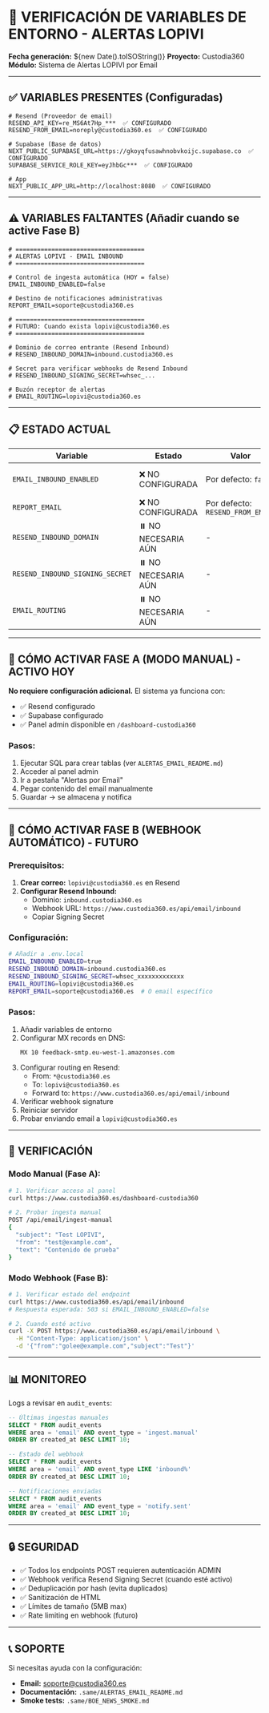 # 🔧 VERIFICACIÓN DE VARIABLES DE ENTORNO - ALERTAS LOPIVI

**Fecha generación:** ${new Date().toISOString()}
**Proyecto:** Custodia360
**Módulo:** Sistema de Alertas LOPIVI por Email

---

## ✅ VARIABLES PRESENTES (Configuradas)

```env
# Resend (Proveedor de email)
RESEND_API_KEY=re_MS6At7Hp_***  ✅ CONFIGURADO
RESEND_FROM_EMAIL=noreply@custodia360.es  ✅ CONFIGURADO

# Supabase (Base de datos)
NEXT_PUBLIC_SUPABASE_URL=https://gkoyqfusawhnobvkoijc.supabase.co  ✅ CONFIGURADO
SUPABASE_SERVICE_ROLE_KEY=eyJhbGc***  ✅ CONFIGURADO

# App
NEXT_PUBLIC_APP_URL=http://localhost:8080  ✅ CONFIGURADO
```

---

## ⚠️ VARIABLES FALTANTES (Añadir cuando se active Fase B)

```env
# ====================================
# ALERTAS LOPIVI - EMAIL INBOUND
# ====================================

# Control de ingesta automática (HOY = false)
EMAIL_INBOUND_ENABLED=false

# Destino de notificaciones administrativas
REPORT_EMAIL=soporte@custodia360.es

# ====================================
# FUTURO: Cuando exista lopivi@custodia360.es
# ====================================

# Dominio de correo entrante (Resend Inbound)
# RESEND_INBOUND_DOMAIN=inbound.custodia360.es

# Secret para verificar webhooks de Resend Inbound
# RESEND_INBOUND_SIGNING_SECRET=whsec_...

# Buzón receptor de alertas
# EMAIL_ROUTING=lopivi@custodia360.es
```

---

## 📋 ESTADO ACTUAL

| Variable | Estado | Valor | Notas |
|----------|--------|-------|-------|
| `EMAIL_INBOUND_ENABLED` | ❌ NO CONFIGURADA | Por defecto: `false` | Sistema en modo MANUAL |
| `REPORT_EMAIL` | ❌ NO CONFIGURADA | Por defecto: `RESEND_FROM_EMAIL` | Notificaciones admin |
| `RESEND_INBOUND_DOMAIN` | ⏸️ NO NECESARIA AÚN | - | Activar en Fase B |
| `RESEND_INBOUND_SIGNING_SECRET` | ⏸️ NO NECESARIA AÚN | - | Activar en Fase B |
| `EMAIL_ROUTING` | ⏸️ NO NECESARIA AÚN | - | Activar en Fase B |

---

## 🚀 CÓMO ACTIVAR FASE A (MODO MANUAL) - **ACTIVO HOY**

**No requiere configuración adicional.** El sistema ya funciona con:
- ✅ Resend configurado
- ✅ Supabase configurado
- ✅ Panel admin disponible en `/dashboard-custodia360`

### Pasos:
1. Ejecutar SQL para crear tablas (ver `ALERTAS_EMAIL_README.md`)
2. Acceder al panel admin
3. Ir a pestaña "Alertas por Email"
4. Pegar contenido del email manualmente
5. Guardar → se almacena y notifica

---

## 🔮 CÓMO ACTIVAR FASE B (WEBHOOK AUTOMÁTICO) - **FUTURO**

### Prerequisitos:
1. **Crear correo:** `lopivi@custodia360.es` en Resend
2. **Configurar Resend Inbound:**
   - Dominio: `inbound.custodia360.es`
   - Webhook URL: `https://www.custodia360.es/api/email/inbound`
   - Copiar Signing Secret

### Configuración:

```bash
# Añadir a .env.local
EMAIL_INBOUND_ENABLED=true
RESEND_INBOUND_DOMAIN=inbound.custodia360.es
RESEND_INBOUND_SIGNING_SECRET=whsec_xxxxxxxxxxxxx
EMAIL_ROUTING=lopivi@custodia360.es
REPORT_EMAIL=soporte@custodia360.es  # O email específico
```

### Pasos:
1. Añadir variables de entorno
2. Configurar MX records en DNS:
   ```
   MX 10 feedback-smtp.eu-west-1.amazonses.com
   ```
3. Configurar routing en Resend:
   - From: `*@custodia360.es`
   - To: `lopivi@custodia360.es`
   - Forward to: `https://www.custodia360.es/api/email/inbound`
4. Verificar webhook signature
5. Reiniciar servidor
6. Probar enviando email a `lopivi@custodia360.es`

---

## 🧪 VERIFICACIÓN

### Modo Manual (Fase A):
```bash
# 1. Verificar acceso al panel
curl https://www.custodia360.es/dashboard-custodia360

# 2. Probar ingesta manual
POST /api/email/ingest-manual
{
  "subject": "Test LOPIVI",
  "from": "test@example.com",
  "text": "Contenido de prueba"
}
```

### Modo Webhook (Fase B):
```bash
# 1. Verificar estado del endpoint
curl https://www.custodia360.es/api/email/inbound
# Respuesta esperada: 503 si EMAIL_INBOUND_ENABLED=false

# 2. Cuando esté activo
curl -X POST https://www.custodia360.es/api/email/inbound \
  -H "Content-Type: application/json" \
  -d '{"from":"golee@example.com","subject":"Test"}'
```

---

## 📊 MONITOREO

Logs a revisar en `audit_events`:
```sql
-- Últimas ingestas manuales
SELECT * FROM audit_events
WHERE area = 'email' AND event_type = 'ingest.manual'
ORDER BY created_at DESC LIMIT 10;

-- Estado del webhook
SELECT * FROM audit_events
WHERE area = 'email' AND event_type LIKE 'inbound%'
ORDER BY created_at DESC LIMIT 10;

-- Notificaciones enviadas
SELECT * FROM audit_events
WHERE area = 'email' AND event_type = 'notify.sent'
ORDER BY created_at DESC LIMIT 10;
```

---

## 🔒 SEGURIDAD

- ✅ Todos los endpoints POST requieren autenticación ADMIN
- ✅ Webhook verifica Resend Signing Secret (cuando esté activo)
- ✅ Deduplicación por hash (evita duplicados)
- ✅ Sanitización de HTML
- ✅ Límites de tamaño (5MB max)
- ✅ Rate limiting en webhook (futuro)

---

## 📞 SOPORTE

Si necesitas ayuda con la configuración:
- **Email:** soporte@custodia360.es
- **Documentación:** `.same/ALERTAS_EMAIL_README.md`
- **Smoke tests:** `.same/BOE_NEWS_SMOKE.md`
